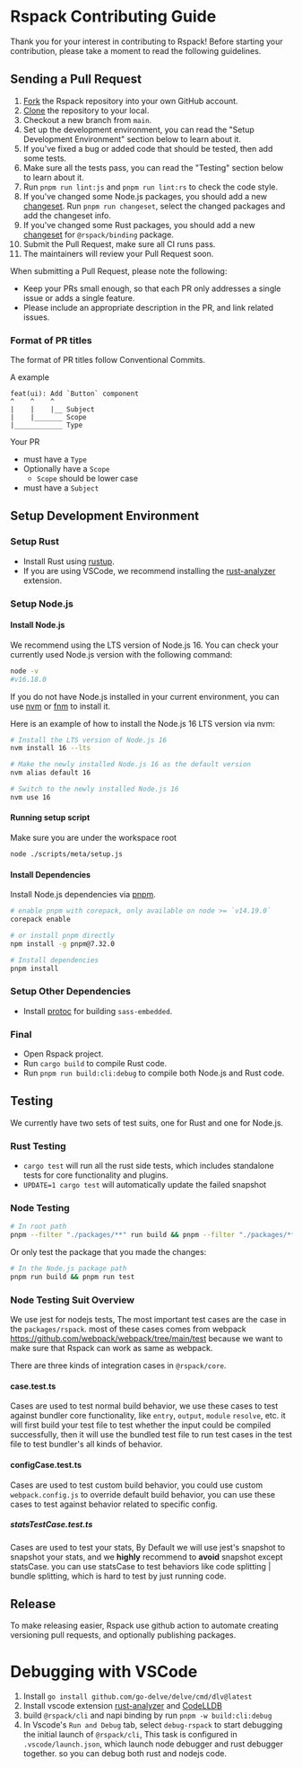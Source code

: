 # Rspack Contributing Guide

Thank you for your interest in contributing to Rspack! Before starting your contribution, please take a moment to read the following guidelines.

## Sending a Pull Request

1. [Fork](https://help.github.com/articles/fork-a-repo/) the Rspack repository into your own GitHub account.
2. [Clone](https://help.github.com/articles/cloning-a-repository/) the repository to your local.
3. Checkout a new branch from `main`.
4. Set up the development environment, you can read the "Setup Development Environment" section below to learn about it.
5. If you've fixed a bug or added code that should be tested, then add some tests.
6. Make sure all the tests pass, you can read the "Testing" section below to learn about it.
7. Run `pnpm run lint:js` and `pnpm run lint:rs` to check the code style.
8. If you've changed some Node.js packages, you should add a new [changeset](https://github.com/changesets/changesets). Run `pnpm run changeset`, select the changed packages and add the changeset info.
9. If you've changed some Rust packages, you should add a new [changeset](https://github.com/changesets/changesets) for `@rspack/binding` package.
10. Submit the Pull Request, make sure all CI runs pass.
11. The maintainers will review your Pull Request soon.

When submitting a Pull Request, please note the following:

- Keep your PRs small enough, so that each PR only addresses a single issue or adds a single feature.
- Please include an appropriate description in the PR, and link related issues.

### Format of PR titles

The format of PR titles follow Conventional Commits.

A example

```
feat(ui): Add `Button` component
^    ^    ^
|    |    |__ Subject
|    |_______ Scope
|____________ Type
```

Your PR

- must have a `Type`
- Optionally have a `Scope`
  - `Scope` should be lower case
- must have a `Subject`

## Setup Development Environment

### Setup Rust

- Install Rust using [rustup](https://rustup.rs/).
- If you are using VSCode, we recommend installing the [rust-analyzer](https://marketplace.visualstudio.com/items?itemName=rust-lang.rust-analyzer) extension.

### Setup Node.js

#### Install Node.js

We recommend using the LTS version of Node.js 16. You can check your currently used Node.js version with the following command:

```bash
node -v
#v16.18.0
```

If you do not have Node.js installed in your current environment, you can use [nvm](https://github.com/nvm-sh/nvm) or [fnm](https://github.com/Schniz/fnm) to install it.

Here is an example of how to install the Node.js 16 LTS version via nvm:

```bash
# Install the LTS version of Node.js 16
nvm install 16 --lts

# Make the newly installed Node.js 16 as the default version
nvm alias default 16

# Switch to the newly installed Node.js 16
nvm use 16
```

#### Running setup script

Make sure you are under the workspace root

```bash
node ./scripts/meta/setup.js
```

#### Install Dependencies

Install Node.js dependencies via [pnpm](https://pnpm.io/).

```bash
# enable pnpm with corepack, only available on node >= `v14.19.0`
corepack enable

# or install pnpm directly
npm install -g pnpm@7.32.0

# Install dependencies
pnpm install
```

### Setup Other Dependencies

- Install [protoc](https://grpc.io/docs/protoc-installation/) for building `sass-embedded`.

### Final

- Open Rspack project.
- Run `cargo build` to compile Rust code.
- Run `pnpm run build:cli:debug` to compile both Node.js and Rust code.

## Testing

We currently have two sets of test suits, one for Rust and one for Node.js.

### Rust Testing

- `cargo test` will run all the rust side tests, which includes standalone tests for core functionality and plugins.
- `UPDATE=1 cargo test` will automatically update the failed snapshot

### Node Testing

```sh
# In root path
pnpm --filter "./packages/**" run build && pnpm --filter "./packages/**" run test
```

Or only test the package that you made the changes:

```sh
# In the Node.js package path
pnpm run build && pnpm run test
```

### Node Testing Suit Overview

We use jest for nodejs tests, The most important test cases are the case in the `packages/rspack`. most of these cases comes from webpack https://github.com/webpack/webpack/tree/main/test because we want to make sure that Rspack can work as same as webpack.

There are three kinds of integration cases in `@rspack/core`.

#### case.test.ts

Cases are used to test normal build behavior, we use these cases to test against bundler core functionality, like `entry`, `output`, `module` `resolve`, etc. it will first build your test file to test whether the input could be compiled successfully, then it will use the bundled test file to run test cases in the test file to test bundler's all kinds of behavior.

#### configCase.test.ts

Cases are used to test custom build behavior, you could use custom `webpack.config.js` to override default build behavior, you can use these cases to test against behavior related to specific config.

##### statsTestCase.test.ts

Cases are used to test your stats, By Default we will use jest's snapshot to snapshot your stats, and we **highly** recommend to **avoid** snapshot except statsCase. you can use statsCase to test behaviors like code splitting | bundle splitting, which is hard to test by just running code.

## Release

To make releasing easier, Rspack use github action to automate creating versioning pull requests, and optionally publishing packages.

# Debugging with VSCode

1. Install `go install github.com/go-delve/delve/cmd/dlv@latest`
2. Install vscode extension [rust-analyzer](https://marketplace.visualstudio.com/items?itemName=rust-lang.rust-analyzer) and [CodeLLDB](https://marketplace.visualstudio.com/items?itemName=vadimcn.vscode-lldb)
3. build `@rspack/cli` and napi binding by run `pnpm -w build:cli:debug`
4. In Vscode's `Run and Debug` tab, select `debug-rspack` to start debugging the initial launch of `@rspack/cli`, This task is configured in `.vscode/launch.json`, which launch node debugger and rust debugger together. so you can debug both rust and nodejs code.
